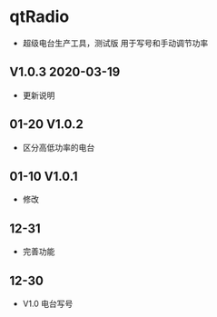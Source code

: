 # qtRadio

- 超级电台生产工具，测试版 用于写号和手动调节功率

## V1.0.3 2020-03-19

- 更新说明

## 01-20 V1.0.2

- 区分高低功率的电台

## 01-10 V1.0.1

- 修改

## 12-31

- 完善功能

## 12-30

- V1.0 电台写号
